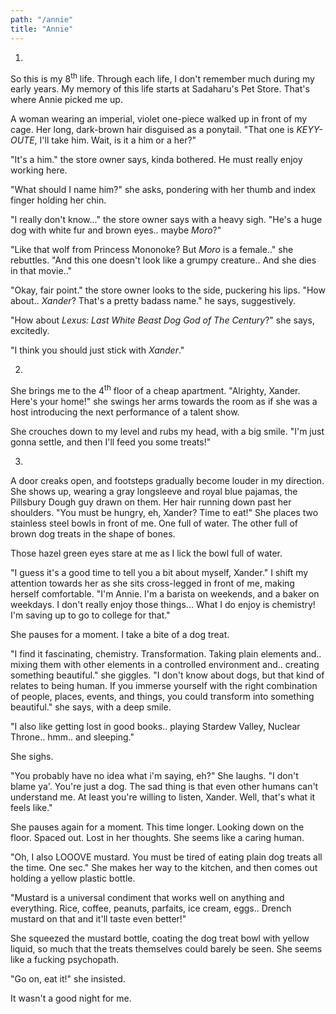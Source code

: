 ```yaml
---
path: "/annie"
title: "Annie"
---
```


1.

So this is my 8<sup>th</sup> life.
Through each life, I don't remember much during my early years.
My memory of this life starts at Sadaharu's Pet Store.
That's where Annie picked me up.

A woman wearing an imperial, violet one-piece walked up in front of my cage.
Her long, dark-brown hair disguised as a ponytail.
"That one is _KEYY-OUTE_, I'll take him. Wait, is it a him or a her?"

"It's a him." the store owner says, kinda bothered. He must really enjoy working here.

"What should I name him?" she asks, pondering with her thumb and index finger holding her chin.

"I really don't know..." the store owner says with a heavy sigh.
"He's a huge dog with white fur and brown eyes.. maybe _Moro_?"

"Like that wolf from Princess Mononoke? But _Moro_ is a female.." she rebuttles.
"And this one doesn't look like a grumpy creature.. And she dies in that movie.."

"Okay, fair point." the store owner looks to the side, puckering his lips.
"How about.. _Xander_? That's a pretty badass name." he says, suggestively.

"How about _Lexus: Last White Beast Dog God of The Century_?" she says, excitedly.

"I think you should just stick with _Xander_."

2.

She brings me to the 4<sup>th</sup> floor of a cheap apartment.
"Alrighty, Xander. Here's your home!" she swings her arms towards the room as if
she was a host introducing the next performance of a talent show.

She crouches down to my level and rubs my head, with a big smile.
"I'm just gonna settle, and then I'll feed you some treats!"

3.

A door creaks open, and footsteps gradually become louder in my direction.
She shows up, wearing a gray longsleeve and royal blue pajamas, the Pillsbury Dough guy
drawn on them. Her hair running down past her shoulders.
"You must be hungry, eh, Xander? Time to eat!"
She places two stainless steel bowls in front of me.
One full of water. The other full of brown dog treats in the shape of bones.

Those hazel green eyes stare at me as I lick the bowl full of water.

"I guess it's a good time to tell you a bit about myself, Xander."
I shift my attention towards her as she sits cross-legged in front of me, making herself comfortable.
"I'm Annie. I'm a barista on weekends, and a baker on weekdays. I don't really
enjoy those things... What I do enjoy is chemistry! I'm saving up to go to college
for that."

She pauses for a moment. I take a bite of a dog treat.

"I find it fascinating, chemistry. Transformation. Taking plain elements and..
mixing them with other elements in a controlled environment and.. creating something
beautiful." she giggles. "I don't know about dogs, but that kind of relates to being
human. If you immerse yourself with the right combination of people, places, events,
and things, you could transform into something beautiful." she says, with a deep smile.

"I also like getting lost in good books.. playing Stardew Valley, Nuclear Throne.. hmm..
and sleeping."

She sighs.

"You probably have no idea what i'm saying, eh?" She laughs.
"I don't blame ya'. You're just a dog.
The sad thing is that even other humans can't understand me.
At least you're willing to listen, Xander. Well, that's what it feels like."

She pauses again for a moment. This time longer. Looking down on the floor. Spaced out.
Lost in her thoughts. She seems like a caring human.

"Oh, I also LOOOVE mustard. You must be tired of eating plain dog treats all the time. One sec."
She makes her way to the kitchen, and then comes out holding a yellow plastic bottle.

"Mustard is a universal condiment that works well on anything and everything. Rice,
coffee, peanuts, parfaits, ice cream, eggs.. Drench mustard on that and it'll taste even better!"

She squeezed the mustard bottle, coating the dog treat bowl with yellow liquid,
so much that the treats themselves could barely be seen.
She seems like a fucking psychopath.

"Go on, eat it!" she insisted.

It wasn't a good night for me.
